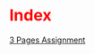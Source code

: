 <!DOCTYPE html>
<html>
<head>
  <title>Index Page</title>
<style>
  h1 {color:red;}
</style>
</head>
<body>
<h1>Index</h1>


<a href="https://gavin-casey.github.io/caseyg3pages1/">3 Pages Assignment</a>
